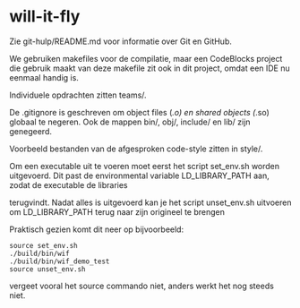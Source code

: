 # will-it-fly

Zie git-hulp/README.md voor informatie over Git en GitHub.


We gebruiken makefiles voor de compilatie, maar een CodeBlocks project die gebruik maakt van deze makefile zit ook in dit project, omdat een IDE nu eenmaal handig is.

Individuele opdrachten zitten teams/.


De .gitignore is geschreven om object files (*.o) en shared objects (*.so) globaal te negeren. Ook de mappen bin/, obj/, include/ en lib/ zijn genegeerd.

Voorbeeld bestanden van de afgesproken code-style zitten in style/.


Om een executable uit te voeren moet eerst het script set_env.sh worden uitgevoerd. Dit past de environmental variable LD_LIBRARY_PATH aan, zodat de executable de libraries 

terugvindt. Nadat alles is uitgevoerd kan je het script unset_env.sh uitvoeren om LD_LIBRARY_PATH terug naar zijn origineel te brengen

Praktisch gezien komt dit neer op bijvoorbeeld:
	
	source set_env.sh
	./build/bin/wif
	./build/bin/wif_demo_test
	source unset_env.sh

vergeet vooral het source commando niet, anders werkt het nog steeds niet.
